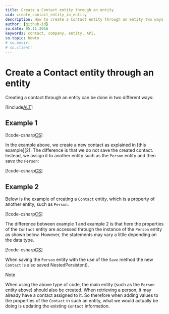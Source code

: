 ```yaml
---
title: Create a Contact entity through an entity
uid: create_contact_entity_in_entity
description: How to create a Contact entity through an entity two ways.
author: {github-id}
so.date: 05.11.2016
keywords: contact, company, entity, API,
so.topic: howto
# so.envir:
# so.client:
---
```


# Create a Contact entity through an entity

Creating a contact through an entity can be done in two different ways:

[!include[ALT](../../../api/includes/create-entity-options.md)]

## Example 1

[!code-csharp[CS](includes/create-contact-entity-in-entity-1.cs)]

In the example above, we create a new contact as explained in [this example][2]. The difference is that we do not save the created contact. Instead, we assign it to another entity such as the `Person` entity and then save the `Person`:

[!code-csharp[CS](includes/create-contact-entity-in-entity-1.cs?range=44,47)]

## Example 2

Below is the example of creating a `Contact` entity, which is a property of another entity, such as `Person`.

[!code-csharp[CS](includes/create-contact-entity-in-entity-2.cs)]

The difference between example 1 and example 2 is that here the properties of the `Contact` entity are accessed through the instance of the `Person` entity as shown below. However, the statements may vary a little depending on the data type.

[!code-csharp[CS](includes/create-contact-entity-in-entity-2.cs?range=12)]

When saving the `Person` entity with the use of the `Save` method the new `Contact` is also saved NestedPersistent).

> [!NOTE]
> When using the above type of code, the main entity (such as the `Person` entity above) should also be created. When retrieving a person, it may already have a contact assigned to it. So therefore when adding values to the properties of the `Contact` in such an entity, what we would actually be doing is updating the existing `Contact` information.

<!-- Referenced links -->
[1]: create-contact-entity.md

